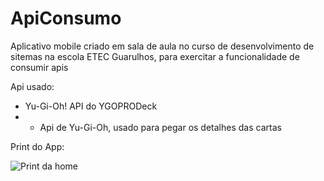 # ApiConsumo

Aplicativo mobile criado em sala de aula no curso de desenvolvimento de sitemas na escola ETEC Guarulhos, para exercitar a funcionalidade de consumir apis

Api usado: 
- Yu-Gi-Oh! API do YGOPRODeck 
- - Api de Yu-Gi-Oh, usado para pegar os detalhes das cartas

Print do App:

![Print da home](assets/print.home_png)